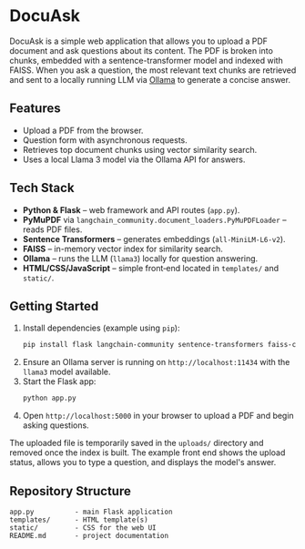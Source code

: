 # DocuAsk

DocuAsk is a simple web application that allows you to upload a PDF document and ask questions about its content. The PDF is broken into chunks, embedded with a sentence-transformer model and indexed with FAISS. When you ask a question, the most relevant text chunks are retrieved and sent to a locally running LLM via [Ollama](https://github.com/ollama/ollama) to generate a concise answer.

## Features

- Upload a PDF from the browser.
- Question form with asynchronous requests.
- Retrieves top document chunks using vector similarity search.
- Uses a local Llama 3 model via the Ollama API for answers.

## Tech Stack

- **Python & Flask** – web framework and API routes (`app.py`).
- **PyMuPDF** via `langchain_community.document_loaders.PyMuPDFLoader` – reads PDF files.
- **Sentence Transformers** – generates embeddings (`all-MiniLM-L6-v2`).
- **FAISS** – in-memory vector index for similarity search.
- **Ollama** – runs the LLM (`llama3`) locally for question answering.
- **HTML/CSS/JavaScript** – simple front‑end located in `templates/` and `static/`.

## Getting Started

1. Install dependencies (example using `pip`):
   ```bash
   pip install flask langchain-community sentence-transformers faiss-cpu numpy requests PyMuPDF
   ```
2. Ensure an Ollama server is running on `http://localhost:11434` with the `llama3` model available.
3. Start the Flask app:
   ```bash
   python app.py
   ```
4. Open `http://localhost:5000` in your browser to upload a PDF and begin asking questions.

The uploaded file is temporarily saved in the `uploads/` directory and removed once the index is built. The example front end shows the upload status, allows you to type a question, and displays the model's answer.

## Repository Structure

```
app.py          - main Flask application
templates/      - HTML template(s)
static/         - CSS for the web UI
README.md       - project documentation
```
